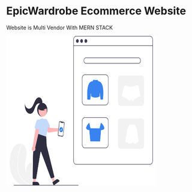 <h1>EpicWardrobe Ecommerce Website</h1>
<p>Website is Multi Vendor With MERN STACK</p>
<img src="./online-shopping.svg" width="400" height="400" />